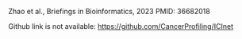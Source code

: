 Zhao et al., Briefings in Bioinformatics, 2023 PMID: 36682018

Github link is not available: https://github.com/CancerProfiling/ICInet